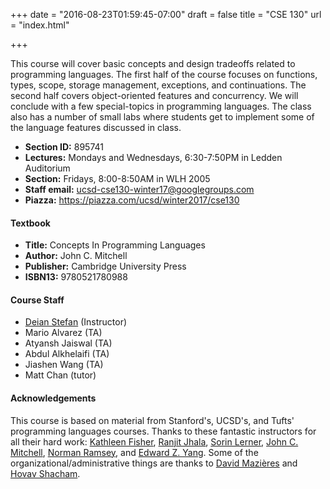+++
date = "2016-08-23T01:59:45-07:00"
draft = false
title = "CSE 130"
url = "index.html"

+++

This course will cover basic concepts and design tradeoffs related to
programming languages. The first half of the course focuses on functions,
types, scope, storage management, exceptions, and continuations. The second
half covers object-oriented features and concurrency. We will conclude with a
few special-topics in programming languages. The class also has a number of
small labs where students get to implement some of the language features
discussed in class.

* **Section ID:** 895741
* **Lectures:** Mondays and Wednesdays, 6:30-7:50PM in Ledden Auditorium
* **Section:** Fridays, 8:00-8:50AM in WLH 2005
* **Staff email:** <ucsd-cse130-winter17@googlegroups.com>
* **Piazza:** <https://piazza.com/ucsd/winter2017/cse130>

#### Textbook

* **Title:** Concepts In Programming Languages
* **Author:** John C. Mitchell
* **Publisher:** Cambridge University Press
* **ISBN13:** 9780521780988

#### Course Staff

- [Deian Stefan](https://cseweb.ucsd.edu/~dstefan/) (Instructor)
- Mario Alvarez (TA)
- Atyansh Jaiswal (TA)
- Abdul Alkhelaifi (TA)
- Jiashen Wang (TA)
- Matt Chan (tutor)

#### Acknowledgements

This course is based on material from Stanford's, UCSD's, and Tufts'
programming languages courses.
Thanks to these fantastic instructors for all their hard work:
<a href="http://www.cs.tufts.edu/~kfisher/">Kathleen Fisher</a>,
<a href="http://ranjitjhala.github.io/">Ranjit Jhala</a>,
<a href="http://cseweb.ucsd.edu/~lerner/">Sorin Lerner</a>,
<a href="http://theory.stanford.edu/people/jcm/">John C. Mitchell</a>,
<a href="http://www.cs.tufts.edu/~nr/">Norman Ramsey</a>, and
<a href="http://ezyang.com/">Edward Z. Yang</a>. Some of the
organizational/administrative things are thanks to <a
href="http://www.scs.stanford.edu/~dm/">David Mazières</a> and <a
href="http://cseweb.ucsd.edu/~hovav/">Hovav Shacham</a>.


